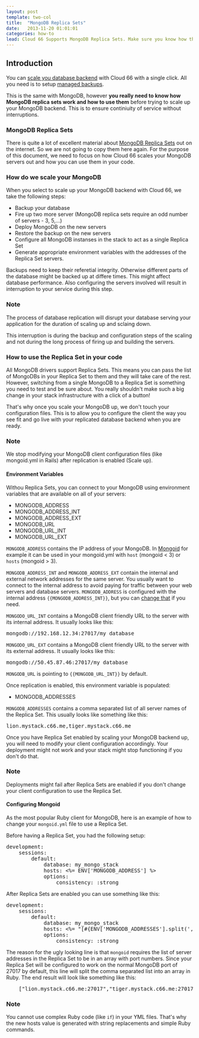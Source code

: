 ```yaml
---
layout: post
template: two-col
title:  "MongoDB Replica Sets"
date:   2013-11-20 01:01:01
categories: how-to
lead: Cloud 66 Supports MongoDB Replica Sets. Make sure you know how they work and how to use them.
---
```



## Introduction
You can [scale you database backend](/stack-features/database-replication.html) with Cloud 66 with a single click. All you need is to setup [managed backups](/add-ins/one-click-database-backup.html).

This is the same with MongoDB, however **you really need to know how MongoDB replica sets work and how to use them** before trying to scale up your MongoDB backend. This is to ensure continiuity of service without interruptions.

### MongoDB Replica Sets
There is quite a lot of excellent material about [MongoDB Replica Sets](http://docs.mongodb.org/manual/replication/) out on the internet. So we are not going to copy them here again. For the purpose of this document, we need to focus on how Cloud 66 scales your MongoDB servers out and how you can use them in your code.

### How do we scale your MongoDB
When you select to scale up your MongoDB backend with Cloud 66, we take the following steps:

- Backup your database
- Fire up two more server (MongoDB replica sets require an odd number of servers - 3, 5,...)
- Deploy MongoDB on the new servers
- Restore the backup on the new servers
- Configure all MongoDB instanses in the stack to act as a single Replica Set
- Generate appropriate environment variables with the addresses of the Replica Set servers.

Backups need to keep their referetial integrity. Otherwise different parts of the database might be backed up at differe times. This might affect database performance. Also configuring the servers involved will result in interruption to your service during this step.

<div class="notice notice-danger">
	<h3>Note</h3>
	<p>The process of database replication will disrupt your database serving your application for the duration of scaling up and sclaing down.</p>
</div>

This interruption is during the backup and configuration steps of the scaling and not during the long process of firing up and building the servers.

### How to use the Replica Set in your code
All MongoDB drivers support Replica Sets. This means you can pass the list of MongoDBs in your Replica Set to them and they will take care of the rest. However, switching from a single MongoDB to a Replica Set is something you need to test and be sure about. You really shouldn't make such a big change in your stack infrastructure with a click of a button!

That's why once you scale your MongoDB up, we don't touch your configuration files. This is to allow you to configure the client the way you see fit and go live with your replicated database backend when you are ready.

<div class="notice">
	<h3>Note</h3>
	<p>We stop modifying your MongoDB client configuration files (like mongoid.yml in Rails) after replication is enabled (Scale up).</p>
</div>

#### Environment Variables
Withou Replica Sets, you can connect to your MongoDB using environment variables that are available on all of your servers:

* MONGODB\_ADDRESS
* MONGODB\_ADDRESS\_INT
* MONGODB\_ADDRESS\_EXT
* MONGODB\_URL
* MONGODB\_URL\_INT
* MONGODB\_URL\_EXT

`MONGODB_ADDRESS` contains the IP address of your MongoDB. In [Mongoid](http://mongoid.org/en/mongoid/index.html) for example it can be used in your mongoid.yml with `host` (mongoid < 3) or `hosts` (mongoid > 3).

`MONGODB_ADDRESS_INT` and `MONGODB_ADDRESS_EXT` contain the internal and external network addresses for the same server. You usually want to connect to the internal address to avoid paying for traffic between your web servers and database servers. `MONGODB_ADDRESS` is configured with the internal address <code>\{\{MONGODB\_ADDRESS\_INT\}\}</code>, but you can [change that](/stack-features/assign-env-vars.html) if you need.

`MONGODO_URL_INT` contains a MongoDB client friendly URL to the server with its internal address. It usually looks like this:

<pre class="terminal">mongodb://192.168.12.34:27017/my_database</pre>

`MONGODO_URL_EXT` contains a MongoDB client friendly URL to the server with its external address. It usually looks like this:

<pre class="terminal">mongodb://50.45.87.46:27017/my_database</pre>

`MONGODB_URL` is pointing to <code>\{\{MONGODB\_URL\_INT}\}</code> by default.

Once replication is enabled, this environment variable is populated:

* MONGODB\_ADDRESSES

`MONGODB_ADDRESSES` contains a comma separated list of all server names of the Replica Set. This usually looks like something like this:

<pre class="terminal">lion.mystack.c66.me,tiger.mystack.c66.me</pre>

Once you have Replica Set enabled by scaling your MongoDB backend up, you will need to modify your client configuration accordingly. Your deployment might not work and your stack might stop functioning if you don't do that.

<div class="notice notice-danger">
	<h3>Note</h3>
	<p>Deployments might fail after Replica Sets are enabled if you don't change your client configuration to use the Replica Set.</p>
</div>

#### Configuring Mongoid
As the most popular Ruby client for MongoDB, here is an example of how to change your `mongoid.yml` file to use a Replica Set.

Before having a Replica Set, you had the following setup:

<pre class="terminal">
development:
	sessions:
		default:
			database: my_mongo_stack
			hosts: &lt;%= ENV['MONGODB_ADDRESS'] %&gt;
			options:
				consistency: :strong
</pre>

After Replica Sets are enabled you can use something like this:

<pre class="terminal">
development:
	sessions:
		default:
			database: my_mongo_stack
			hosts: &lt;%= "[#{ENV['MONGODB_ADDRESSES'].split(',').map {|addr| "\"#{addr}:27017\""}.join(',')}]" %&gt;
			options:
				consistency: :strong
</pre>

The reason for the ugly looking line is that `mongoid` requires the list of server addresses in the Replica Set to be in an array with port numbers. Since your Replica Set will be configured to work on the normal MongoDB port of 27017 by default, this line will split the comma separated list into an array in Ruby. The end result will look like something like this:

<pre class="terminal">
	["lion.mystack.c66.me:27017","tiger.mystack.c66.me:27017"]
</pre>

<div class="notice">
	<h3>Note</h3>
	<p>You cannot use complex Ruby code (like <code>if</code>) in your YML files. That's why the new hosts value is generated with string replacements and simple Ruby commands.</p>
</div>
